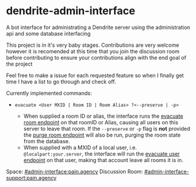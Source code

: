 # dendrite-admin-interface
A bot interface for administrating a Dendrite server using the administration api and some database interfacing

This project is in it's very baby stages. Contributions are very welcome however it is recomended at this time that you join the discussion room before contributing to ensure your contributions align with the end goal of the project

Feel free to make a issue for each requested feature so when I finally get time I have a list to go through and check off.

Currently implemented commands:

- `evacuate <User MXID | Room ID | Room Alias> ?<--preserve | -p>` 
    
    - When supplied a room ID or alias, the interface runs the [evacuate room endpoint](https://matrix-org.github.io/dendrite/administration/adminapi#post-_dendriteadminevacuateroomroomid) on that roomID or Alias, causing all users on this server to leave that room. If the `--preserve` or `-p` flag is **not** provided the [purge room endpoint](https://matrix-org.github.io/dendrite/administration/adminapi#post-_dendriteadminpurgeroomroomid) will also be run, purging the room state from the database.
    - When supplied with a MXID of a local user, i.e. `@localpart:your.server`, the interface will run the [evacuate user endpoint](https://matrix-org.github.io/dendrite/administration/adminapi#post-_dendriteadminevacuateuseruserid) on that user, making that account leave all rooms it is in.

Space: [#admin-interface:pain.agency](https://matrix.to/#/#admin-interface:pain.agency)
Discussion Room: [#admin-interface-support:pain.agency](https://matrix.to/#/%23admin-interface-support%3Apain.agency)